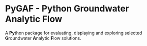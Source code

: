 # PyGAF - Python Groundwater Analytic Flow

A **Py**thon package for evaluating, displaying and exploring selected **G**roundwater **A**nalytic **F**low solutions.
